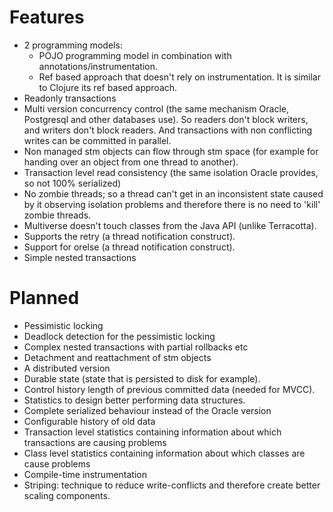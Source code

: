 # Features #
  * 2 programming models:
    * POJO programming model in combination with annotations/instrumentation.
    * Ref based approach that doesn't rely on instrumentation. It is similar to Clojure its ref based approach.
  * Readonly transactions
  * Multi version concurrency control (the same mechanism Oracle, Postgresql and other databases use). So readers don't block writers, and writers don't block readers. And transactions with non conflicting writes can be committed in parallel.
  * Non managed stm objects can flow through stm space (for example for handing over an object from one thread to another).
  * Transaction level read consistency (the same isolation Oracle provides, so not 100% serialized)
  * No zombie threads; so a thread can't get in an inconsistent state caused by it observing isolation problems and therefore there is no need to 'kill' zombie threads.
  * Multiverse doesn't touch classes from the Java API (unlike Terracotta).
  * Supports the retry  (a thread notification construct).
  * Support for orelse (a thread notification construct).
  * Simple nested transactions

# Planned #
  * Pessimistic locking
  * Deadlock detection for the pessimistic locking
  * Complex nested transactions with partial rollbacks etc
  * Detachment and reattachment of stm objects
  * A distributed version
  * Durable state (state that is persisted to disk for example).
  * Control history length of previous committed data (needed for MVCC).
  * Statistics to design better performing data structures.
  * Complete serialized behaviour instead of the Oracle version
  * Configurable history of old data
  * Transaction level statistics containing information about which transactions are causing problems
  * Class level statistics containing information about which classes are cause problems
  * Compile-time instrumentation
  * Striping: technique to reduce write-conflicts and therefore create better scaling components.